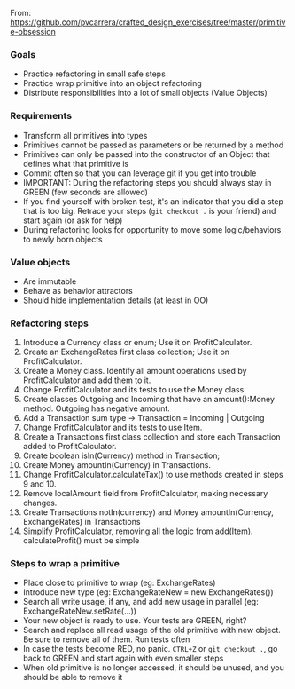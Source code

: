 From:
https://github.com/pvcarrera/crafted_design_exercises/tree/master/primitive-obsession

### Goals 
- Practice refactoring in small safe steps
- Practice wrap primitive into an object refactoring
- Distribute responsibilities into a lot of small objects (Value Objects)


### Requirements

* Transform all primitives into types
* Primitives cannot be passed as parameters or be returned by a method
* Primitives can only be passed into the constructor of an Object that defines what that primitive is
* Commit often so that you can leverage git if you get into trouble
* IMPORTANT: During the refactoring steps you should always stay in GREEN (few seconds are allowed)
* If you find yourself with broken test, it's an indicator that you did a step that is too big. Retrace your steps (`git checkout .` is your friend) and start again (or ask for help)
* During refactoring looks for opportunity to move some logic/behaviors to newly born objects 


### Value objects
- Are immutable
- Behave as behavior attractors
- Should hide implementation details (at least in OO)


### Refactoring steps

1. Introduce a Currency class or enum; Use it on ProfitCalculator.
2. Create an ExchangeRates first class collection; Use it on ProfitCalculator.
3. Create a Money class. Identify all amount operations used by ProfitCalculator and add them to it.
4. Change ProfitCalculator and its tests to use the Money class
5. Create classes Outgoing and Incoming that have an amount():Money method. Outgoing has negative amount.
6. Add a Transaction sum type -> Transaction = Incoming | Outgoing
7. Change ProfitCalculator and its tests to use Item.
8. Create a Transactions first class collection and store each Transaction added to ProfitCalculator.
9. Create boolean isIn(Currency) method in Transaction;
10. Create Money amountIn(Currency) in Transactions.
11. Change ProfitCalculator.calculateTax() to use methods created in steps 9 and 10.
12. Remove localAmount field from ProfitCalculator, making necessary changes.
13. Create Transactions notIn(currency) and Money amountIn(Currency, ExchangeRates) in Transactions
14. Simplify ProfitCalculator, removing all the logic from add(Item). calculateProfit() must be simple


### Steps to wrap a primitive
- Place close to primitive to wrap (eg: ExchangeRates)
- Introduce new type (eg: ExchangeRateNew = new ExchangeRates())
- Search all write usage, if any, and add new usage in parallel (eg: ExchangeRateNew.setRate(...))
- Your new object is ready to use. Your tests are GREEN, right?
- Search and replace all read usage of the old primitive with new object. Be sure to remove all of them. Run tests often
- In case the tests become RED, no panic. `CTRL+Z` or `git checkout .`, go back to GREEN and start again with even smaller steps
- When old primitive is no longer accessed, it should be unused, and you should be able to remove it

